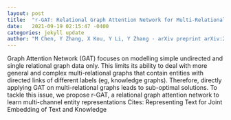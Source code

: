 ```yaml
---
layout: post
title:  "r-GAT: Relational Graph Attention Network for Multi-Relational Graphs"
date:   2021-09-19 02:15:47 -0400
categories: jekyll update
author: "M Chen, Y Zhang, X Kou, Y Li, Y Zhang - arXiv preprint arXiv:2109.05922, 2021"
---
```

Graph Attention Network (GAT) focuses on modelling simple undirected and single relational graph data only. This limits its ability to deal with more general and complex multi-relational graphs that contain entities with directed links of different labels (eg, knowledge graphs). Therefore, directly applying GAT on multi-relational graphs leads to sub-optimal solutions. To tackle this issue, we propose r-GAT, a relational graph attention network to learn multi-channel entity representations Cites: Representing Text for Joint Embedding of Text and Knowledge